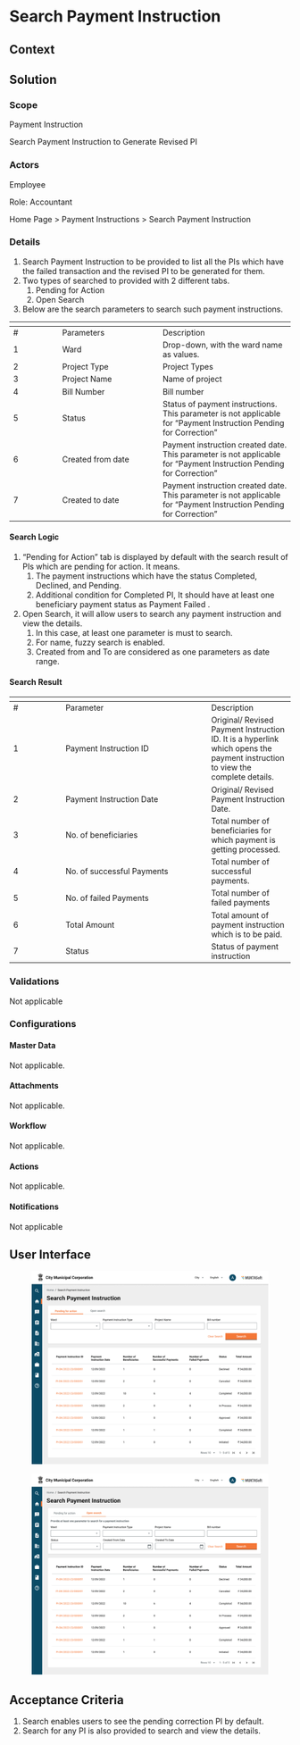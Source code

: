 # Search Payment Instruction

## Context

## Solution <a href="#solution" id="solution"></a>

### Scope <a href="#scope" id="scope"></a>

Payment Instruction

Search Payment Instruction to Generate Revised PI

### Actors <a href="#actors" id="actors"></a>

Employee

Role: Accountant

Home Page > Payment Instructions > Search Payment Instruction

### Details <a href="#details" id="details"></a>

1. Search Payment Instruction to be provided to list all the PIs which have the failed transaction and the revised PI to be generated for them.
2. Two types of searched to provided with 2 different tabs.
   1. Pending for Action
   2. Open Search
3. Below are the search parameters to search such payment instructions.

<table data-header-hidden><thead><tr><th width="73.66666666666666"></th><th width="166"></th><th></th></tr></thead><tbody><tr><td>#</td><td>Parameters</td><td>Description</td></tr><tr><td>1</td><td>Ward</td><td>Drop-down, with the ward name as values.</td></tr><tr><td>2</td><td>Project Type</td><td>Project Types</td></tr><tr><td>3</td><td>Project Name</td><td>Name of project</td></tr><tr><td>4</td><td>Bill Number</td><td>Bill number</td></tr><tr><td>5</td><td>Status</td><td>Status of payment instructions. This parameter is not applicable for “Payment Instruction Pending for Correction”</td></tr><tr><td>6</td><td>Created from date</td><td>Payment instruction created date. This parameter is not applicable for “Payment Instruction Pending for Correction”</td></tr><tr><td>7</td><td>Created to date</td><td>Payment instruction created date. This parameter is not applicable for “Payment Instruction Pending for Correction”</td></tr></tbody></table>

#### Search Logic

1. “Pending for Action” tab is displayed by default with the search result of PIs which are pending for action. It means.
   1. The payment instructions which have the status Completed, Declined, and Pending.
   2. Additional condition for Completed PI, It should have at least one beneficiary payment status as Payment Failed .
2. Open Search, it will allow users to search any payment instruction and view the details.
   1. In this case, at least one parameter is must to search.
   2. For name, fuzzy search is enabled.
   3. Created from and To are considered as one parameters as date range.

#### Search Result

<table data-header-hidden><thead><tr><th width="79.66666666666666"></th><th width="247"></th><th></th></tr></thead><tbody><tr><td>#</td><td>Parameter</td><td>Description</td></tr><tr><td>1</td><td>Payment Instruction ID</td><td>Original/ Revised Payment Instruction ID. It is a hyperlink which opens the payment instruction to view the complete details.</td></tr><tr><td>2</td><td>Payment Instruction Date</td><td>Original/ Revised Payment Instruction Date.</td></tr><tr><td>3</td><td>No. of beneficiaries</td><td>Total number of beneficiaries for which payment is getting processed.</td></tr><tr><td>4</td><td>No. of successful Payments</td><td>Total number of successful payments.</td></tr><tr><td>5</td><td>No. of failed Payments</td><td>Total number of failed payments</td></tr><tr><td>6</td><td>Total Amount</td><td>Total amount of payment instruction which is to be paid.</td></tr><tr><td>7</td><td>Status</td><td>Status of payment instruction</td></tr></tbody></table>

### Validations <a href="#validations" id="validations"></a>

Not applicable

### Configurations <a href="#configurations" id="configurations"></a>

#### Master Data <a href="#masterdata" id="masterdata"></a>

Not applicable.

#### Attachments <a href="#attachments" id="attachments"></a>

Not applicable.

#### Workflow <a href="#workflow" id="workflow"></a>

Not applicable.

#### Actions <a href="#actions" id="actions"></a>

Not applicable.

#### Notifications <a href="#notifications" id="notifications"></a>

Not applicable

## User Interface <a href="#userinterface" id="userinterface"></a>

<figure><img src="../../../../../../.gitbook/assets/Search PI.jpg" alt=""><figcaption></figcaption></figure>

<figure><img src="../../../../../../.gitbook/assets/Search PI2.jpg" alt=""><figcaption></figcaption></figure>

## Acceptance Criteria <a href="#acceptancecriteria" id="acceptancecriteria"></a>

1. Search enables users to see the pending correction PI by default.
2. Search for any PI is also provided to search and view the details.
